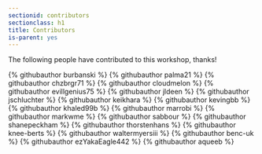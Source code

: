 ```yaml
---
sectionid: contributors
sectionclass: h1
title: Contributors
is-parent: yes
---
```


The following people have contributed to this workshop, thanks!

<div class="github-contributors">
{% githubauthor burbanski %}
{% githubauthor palma21 %}
{% githubauthor chzbrgr71 %}
{% githubauthor cloudmelon %}
{% githubauthor evillgenius75 %}
{% githubauthor jldeen %}
{% githubauthor jschluchter %}
{% githubauthor keikhara %}
{% githubauthor kevingbb %}
{% githubauthor khaled99b %}
{% githubauthor marrobi %}
{% githubauthor markwme %}
{% githubauthor sabbour %}
{% githubauthor shanepeckham %}
{% githubauthor thorstenhans %}
{% githubauthor knee-berts %}
{% githubauthor waltermyersiii %}
{% githubauthor benc-uk %}
{% githubauthor ezYakaEagle442 %}
{% githubauthor aqueeb %}
</div>
